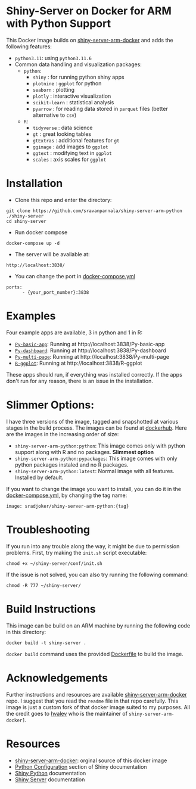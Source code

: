 # Shiny-Server on Docker for ARM with Python Support

This Docker image builds on [shiny-server-arm-docker](https://github.com/hvalev/shiny-server-arm-docker) and adds the following features:
- `python3.11`: using `python3.11.6`
- Common data handling and visualization packages:
    - `python`:
        - `shiny` : for running python shiny apps
        - `plotnine` : `ggplot` for python
        - `seaborn` : plotting
        - `plotly` : interactive visualization
        - `scikit-learn` : statistical analysis
        - `pyarrow` : for reading data stored in `parquet` files (better alternative to `csv`)
    - `R`:
        - `tidyverse` : data science
        - `gt` : great looking tables
        - `gtExtras` : additional features for `gt`
        - `ggimage` : add images to `ggplot`
        - `ggtext` : modifying text in `ggplot`
        - `scales` : axis scales for `ggplot`

# Installation
- Clone this repo and enter the directory:
```
git clone https://github.com/sravanpannala/shiny-server-arm-python ./shiny-server
cd shiny-server
```
- Run docker compose
```
docker-compose up -d
```
- The server will be available at:
```
http://localhost:3838/
```
- You can change the port in [docker-compose.yml](./docker-compose.yml)
```
ports:
      - {your_port_number}:3838
```

# Examples
Four example apps are available, 3 in python and 1 in R:
- [`Py-basic-app`](./apps/Py-basic-app/): Running at http://localhost:3838/Py-basic-app
- [`Py-dashboard`](./apps/Py-dashboard/): Running at http://localhost:3838/Py-dashboard
- [`Py-multi-page`](./apps/Py-multi-page/): Running at http://localhost:3838/Py-multi-page
- [`R-ggplot`](./apps/R-ggplot/): Running at http://localhost:3838/R-ggplot

These apps should run, if everything was installed correctly. If the apps don't run for any reason, there is an issue in the installation.

# Slimmer Options:
I have three versions of the image, tagged and snapshotted at various stages in the build process. The images can be found at 
[dockerhub](https://hub.docker.com/r/sradjoker/shiny-server-arm-python/tags). Here are the images in the increasing order of size:
- `shiny-server-arm-python:python`: This image comes only with python support along with R and no packages. **Slimmest option**
- `shiny-server-arm-python:pypackages`: This image comes with only python packages instaled and no R packages. 
- `shiny-server-arm-python:latest`: Normal image with all features. Installed by default.

If you want to change the image you want to install, you can do it in the [docker-compose.yml](./docker-compose.yml), by changing the tag name:
```
image: sradjoker/shiny-server-arm-python:{tag}
```

# Troubleshooting
If you run into any trouble along the way, it might be due to permission problems. 
First, try making the `init.sh` script executable:
```
chmod +x ~/shiny-server/conf/init.sh
```

If the issue is not solved, you can also try running the following command:
```
chmod -R 777 ~/shiny-server/

```

# Build Instructions
This image can be build on an ARM machine by running the following code in this directory:
```
docker build -t shiny-server .
```
`docker build` command uses the provided [Dockerfile](./Dockerfile) to build the image. 


# Acknowledgements
Further instructions and resources are available [shiny-server-arm-docker](https://github.com/hvalev/shiny-server-arm-docker) repo.
I suggest that you read the `readme` file in that repo carefully. This image is just a custom fork of that docker image suited to my purposes.
All the credit goes to [hvalev](https://github.com/hvalev) who is the maintainer of `shiny-server-arm-docker]`.

# Resources
- [shiny-server-arm-docker](https://github.com/hvalev/shiny-server-arm-docker): orginal source of this docker image 
- [Python Configuration](https://shiny.posit.co/py/docs/deploy.html#configure-python) section of Shiny documentation
- [Shiny Python](https://shiny.posit.co/py/docs/overview.html) documentation
- [Shiny Server](https://docs.posit.co/shiny-server/) documentation

